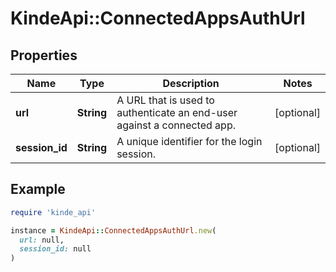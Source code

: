 # KindeApi::ConnectedAppsAuthUrl

## Properties

| Name | Type | Description | Notes |
| ---- | ---- | ----------- | ----- |
| **url** | **String** | A URL that is used to authenticate an end-user against a connected app. | [optional] |
| **session_id** | **String** | A unique identifier for the login session. | [optional] |

## Example

```ruby
require 'kinde_api'

instance = KindeApi::ConnectedAppsAuthUrl.new(
  url: null,
  session_id: null
)
```

